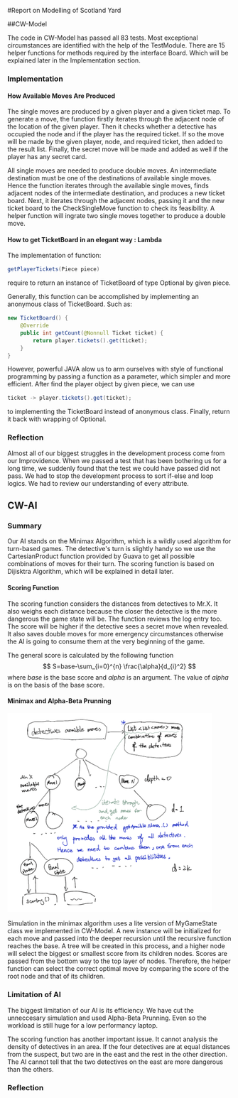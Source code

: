 #Report on Modelling of Scotland Yard

##CW-Model

The code in CW-Model has passed all 83 tests. Most exceptional circumstances are identified with the help of the TestModule. There are 15 helper functions for methods required by the interface Board. Which will be explained later in the Implementation section.


### Implementation
#### How Available Moves Are Produced

The single moves are produced by a given player and a given ticket map. To generate a move, the function firstly iterates through the adjacent node of the location of the given player. Then it checks whether a detective has occupied the node and if the player has the required ticket. If so the move will be made by the given player, node, and required ticket, then added to the result list. Finally, the secret move will be made and added as well if the player has any secret card.

All single moves are needed to produce double moves.  An intermediate destination must be one of the destinations of available single moves. Hence the function iterates through the available single moves, finds adjacent nodes of the intermediate destination, and produces a new ticket board. Next, it iterates through the adjacent nodes, passing it and the new ticket board to the CheckSingleMove function to check its feasibility. A helper function will ingrate two single moves together to produce a double move.

#### How to get TicketBoard in an elegant way : Lambda

The implementation of function:
```java
getPlayerTickets(Piece piece)
```
require to return an instance of TicketBoard of type Optional by given piece.

Generally, this function can be accomplished by implementing an anonymous class of TicketBoard.
Such as:
```java
new TicketBoard() {
    @Override
    public int getCount(@Nonnull Ticket ticket) {
        return player.tickets().get(ticket);
    }
}
```
However, powerful JAVA alow us to arm ourselves with style of functional programming by passing a function as a parameter, which simpler and more efficient. After find the player object by given piece, we can use 
```java
ticket -> player.tickets().get(ticket);
```
to implementing the TicketBoard instead of anonymous class.
Finally, return it back with wrapping of Optional.

### Reflection

Almost all of our biggest struggles in the development process come from our Improvidence. When we passed a test that has been bothering us for a long time, we suddenly found that the test we could have passed did not pass. We had to stop the development process to sort if-else and loop logics. We had to review our understanding of every attribute. 

## CW-AI

### Summary

Our AI stands on the Minimax Algorithm, which is a wildly used algorithm for turn-based games. The detective's turn is slightly handy so we use the CartesianProduct function provided by Guava to get all possible combinations of moves for their turn. The scoring function is based on Dijisktra Algorithm, which will be explained in detail later.


#### Scoring Function

The scoring function considers the distances from detectives to Mr.X. It also weighs each distance because the closer the detective is the more dangerous the game state will be. The function reviews the log entry too. The score will be higher if the detective sees a secret move when revealed. It also saves double moves for more emergency circumstances otherwise the AI is going to consume them at the very beginning of the game.

The general score is calculated by the following function
$$
S=base-\sum_{i=0}^{n} \frac{\alpha}{d_{i}^2}
$$
where *base* is the base score and *alpha* is an argument. The value of *alpha* is on the basis of the base score.  

#### Minimax and Alpha-Beta Prunning
<img src="IMG_1297.PNG" style="zoom:45%;" />

Simulation in the minimax algorithm uses a lite version of MyGameState class we implemented in CW-Model. A new instance will be initialized for each move and passed into the deeper recursion until the recursive function reaches the base. A tree will be created in this process, and a higher node will select the biggest or smallest score from its children nodes. Scores are passed from the bottom way to the top layer of nodes. Therefore, the helper function can select the correct optimal move by comparing the score of the root node and that of its children.

### Limitation of AI

The biggest limitation of our AI is its efficiency. We have cut the unneccesary simulation and  used Alpha-Beta Prunning. Even so the workload is still huge for a low performancy laptop. 

The scoring function has another important issue. It cannot analysis the density of detectives in an area. If the four detectives are at equal distances from the suspect, but two are in the east and the rest in the other direction. The AI cannot tell that the two detectives on the east are more dangerous than the others.

### Reflection

